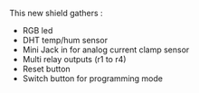 This new shield gathers :

- RGB led
- DHT temp/hum sensor
- Mini Jack in for analog current clamp sensor
- Multi relay outputs (r1 to r4)
- Reset button
- Switch button for programming mode
